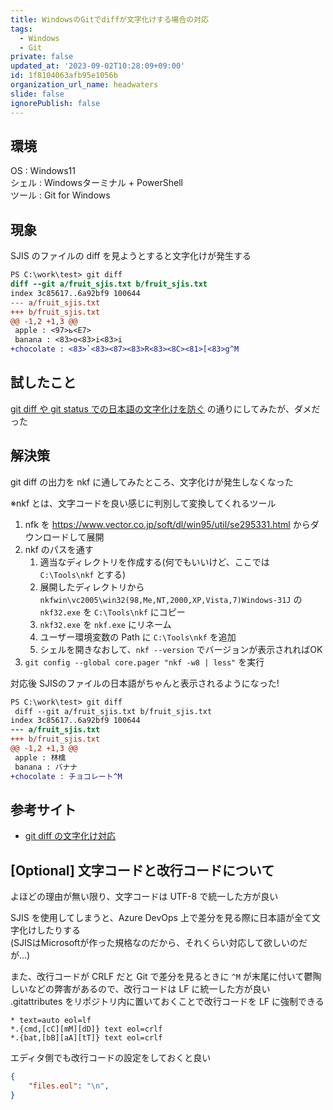 ```yaml
---
title: WindowsのGitでdiffが文字化けする場合の対応
tags:
  - Windows
  - Git
private: false
updated_at: '2023-09-02T10:28:09+09:00'
id: 1f8104063afb95e1056b
organization_url_name: headwaters
slide: false
ignorePublish: false
---
```

## 環境

OS : Windows11  
シェル : Windowsターミナル + PowerShell  
ツール : Git for Windows

## 現象

SJIS のファイルの diff を見ようとすると文字化けが発生する

```diff
PS C:\work\test> git diff
diff --git a/fruit_sjis.txt b/fruit_sjis.txt
index 3c85617..6a92bf9 100644
--- a/fruit_sjis.txt
+++ b/fruit_sjis.txt
@@ -1,2 +1,3 @@
 apple : <97>ь<E7>
 banana : <83>o<83>i<83>i
+chocolate : <83>`<83><87><83>R<83><8C><81>[<83>g^M
```

## 試したこと

[git diff や git status での日本語の文字化けを防ぐ](https://maku77.github.io/git/settings/garbling.html)
の通りにしてみたが、ダメだった

## 解決策

git diff の出力を nkf に通してみたところ、文字化けが発生しなくなった

※nkf とは、文字コードを良い感じに判別して変換してくれるツール

1. nfk を <https://www.vector.co.jp/soft/dl/win95/util/se295331.html> からダウンロードして展開
2. nkf のパスを通す
    1. 適当なディレクトリを作成する(何でもいいけど、ここでは `C:\Tools\nkf` とする)
    2. 展開したディレクトリから `nkfwin\vc2005\win32(98,Me,NT,2000,XP,Vista,7)Windows-31J` の `nkf32.exe` を `C:\Tools\nkf` にコピー
    3. `nkf32.exe` を `nkf.exe` にリネーム
    4. ユーザー環境変数の Path に `C:\Tools\nkf` を追加
    5. シェルを開きなおして、`nkf --version` でバージョンが表示されればOK
3. `git config --global core.pager "nkf -w8 | less"` を実行

対応後 SJISのファイルの日本語がちゃんと表示されるようになった!

```diff
PS C:\work\test> git diff
 diff --git a/fruit_sjis.txt b/fruit_sjis.txt
index 3c85617..6a92bf9 100644
--- a/fruit_sjis.txt
+++ b/fruit_sjis.txt
@@ -1,2 +1,3 @@
 apple : 林檎
 banana : バナナ
+chocolate : チョコレート^M
```

## 参考サイト

- [git diff の文字化け対応](https://mistymagich.wordpress.com/2013/04/20/git-diff-%E3%81%AE%E6%96%87%E5%AD%97%E5%8C%96%E3%81%91%E5%AF%BE%E5%BF%9C/)

## [Optional] 文字コードと改行コードについて

よほどの理由が無い限り、文字コードは UTF-8 で統一した方が良い  

SJIS を使用してしまうと、Azure DevOps 上で差分を見る際に日本語が全て文字化けしたりする  
(SJISはMicrosoftが作った規格なのだから、それくらい対応して欲しいのだが...)  

また、改行コードが CRLF だと Git で差分を見るときに `^M` が末尾に付いて鬱陶しいなどの弊害があるので、改行コードは LF に統一した方が良い  
.gitattributes をリポジトリ内に置いておくことで改行コードを LF に強制できる

```shell:.gitattributes
* text=auto eol=lf
*.{cmd,[cC][mM][dD]} text eol=crlf
*.{bat,[bB][aA][tT]} text eol=crlf
```

エディタ側でも改行コードの設定をしておくと良い

```json:.vscode/settings.json
{
    "files.eol": "\n",
}
```
